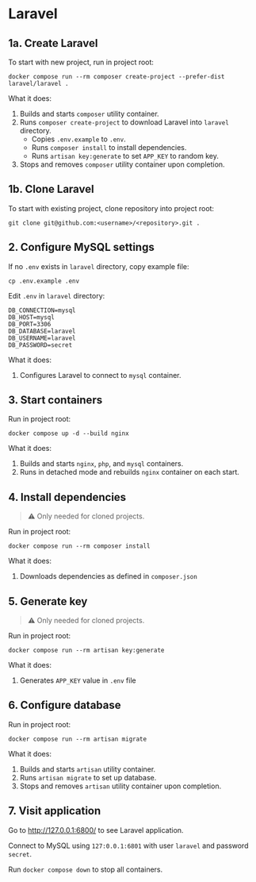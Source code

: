 # Laravel

## 1a. Create Laravel

To start with new project, run in project root:

```
docker compose run --rm composer create-project --prefer-dist laravel/laravel .
```

What it does:

1. Builds and starts `composer` utility container.
2. Runs `composer create-project` to download Laravel into `laravel` directory.
   - Copies `.env.example` to `.env`.
   - Runs `composer install` to install dependencies.
   - Runs `artisan key:generate` to set `APP_KEY` to random key.
3. Stops and removes `composer` utility container upon completion.

## 1b. Clone Laravel

To start with existing project, clone repository into project root:

```
git clone git@github.com:<username>/<repository>.git .
```

## 2. Configure MySQL settings

If no `.env` exists in `laravel` directory, copy example file:

```
cp .env.example .env
```

Edit `.env` in `laravel` directory:

```dotenv
DB_CONNECTION=mysql
DB_HOST=mysql
DB_PORT=3306
DB_DATABASE=laravel
DB_USERNAME=laravel
DB_PASSWORD=secret
```

What it does:

1. Configures Laravel to connect to `mysql` container.

## 3. Start containers

Run in project root:

```
docker compose up -d --build nginx
```

What it does:

1. Builds and starts `nginx`, `php`, and `mysql` containers.
2. Runs in detached mode and rebuilds `nginx` container on each start.

## 4. Install dependencies

> ⚠️ Only needed for cloned projects.

Run in project root:

```
docker compose run --rm composer install
```

What it does:

1. Downloads dependencies as defined in `composer.json`

## 5. Generate key

> ⚠️ Only needed for cloned projects.

Run in project root:

```
docker compose run --rm artisan key:generate
```

What it does:

1. Generates `APP_KEY` value in `.env` file

## 6. Configure database

Run in project root:

```
docker compose run --rm artisan migrate
```

What it does:

1. Builds and starts `artisan` utility container.
2. Runs `artisan migrate` to set up database.
3. Stops and removes `artisan` utility container upon completion.

## 7. Visit application

Go to http://127.0.0.1:6800/ to see Laravel application.

Connect to MySQL using `127:0.0.1:6801` with user `laravel` and password `secret`.

Run `docker compose down` to stop all containers.
